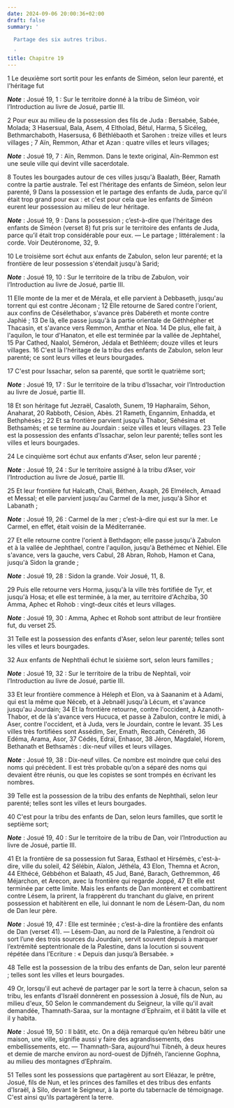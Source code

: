 ```yaml
---
date: 2024-09-06 20:00:36+02:00
draft: false
summary: '

  Partage des six autres tribus.

  '
title: Chapitre 19
---
```





1 Le deuxième sort sortit pour les enfants de Siméon, selon leur parenté, et l'héritage fut

***Note*** :  Josué 19, 1 : Sur le territoire donné à la tribu de Siméon, voir l’Introduction au livre de Josué, partie III.

2 Pour eux au milieu de la possession des fils de Juda : Bersabée, Sabée, Molada; 3 Hasersual, Bala, Asem, 4 Eltholad, Bétul, Harma, 5 Sicéleg, Bethmarchaboth, Hasersusa, 6 Béthlébaoth et Sarohen : treize villes et leurs villages ; 7 Aïn, Remmon, Athar et Azan : quatre villes et leurs villages;

***Note*** :  Josué 19, 7 : Aïn, Remmon. Dans le texte original, Aïn-Remmon est une seule ville qui devint ville sacerdotale.

8 Toutes les bourgades autour de ces villes jusqu'à Baalath, Béer, Ramath contre la partie australe. Tel est l'héritage des enfants de Siméon, selon leur parenté, 9 Dans la possession et le partage des enfants de Juda, parce qu'il était trop grand pour eux : et c'est pour cela que les enfants de Siméon eurent leur possession au milieu de leur héritage.

***Note*** :  Josué 19, 9 : Dans la possession ; c’est-à-dire que l’héritage des enfants de Siméon (verset 8) fut pris sur le territoire des enfants de Juda, parce qu’il était trop considérable pour eux. ― Le partage ; littéralement : la corde. Voir Deutéronome, 32, 9.


10 Le troisième sort échut aux enfants de Zabulon, selon leur parenté; et la frontière de leur possession s'étendait jusqu'à Sarid;

***Note*** :  Josué 19, 10 : Sur le territoire de la tribu de Zabulon, voir l’Introduction au livre de Josué, partie III.

11 Elle monte de la mer et de Mérala, et elle parvient à Debbaseth, jusqu'au torrent qui est contre Jéconam ; 12 Elle retourne de Sared contre l'orient, aux confins de Césélethabor, s'avance près Dabéreth et monte contre Japhié ; 13 De là, elle passe jusqu'à la partie orientale de Géthhépher et Thacasin, et s'avance vers Remmon, Amthar et Noa. 14 De plus, elle fait, à l'aquilon, le tour d'Hanaton, et elle est terminée par la vallée de Jephtahel, 15 Par Cathed, Naalol, Séméron, Jédala et Bethléem; douze villes et leurs villages. 16 C'est là l'héritage de la tribu des enfants de Zabulon, selon leur parenté; ce sont leurs villes et leurs bourgades.


17 C'est pour Issachar, selon sa parenté, que sortit le quatrième sort;

***Note*** :  Josué 19, 17 : Sur le territoire de la tribu d’Issachar, voir l’Introduction au livre de Josué, partie III.

18 Et son héritage fut Jezraël, Casaloth, Sunem, 19 Hapharaïm, Séhon, Anaharat, 20 Rabboth, Césion, Abès. 21 Rameth, Engannim, Enhadda, et Bethphésès ; 22 Et sa frontière parvient jusqu'à Thabor, Séhésima et Bethsamès; et se termine au Jourdain : seize villes et leurs villages. 23 Telle est la possession des enfants d'Issachar, selon leur parenté; telles sont les villes et leurs bourgades.


24 Le cinquième sort échut aux enfants d'Aser, selon leur parenté ;

***Note*** :  Josué 19, 24 : Sur le territoire assigné à la tribu d’Aser, voir l’Introduction au livre de Josué, partie III.

25 Et leur frontière fut Halcath, Chali, Béthen, Axaph, 26 Elmélech, Amaad et Messal; et elle parvient jusqu'au Carmel de la mer, jusqu'à Sihor et Labanath ;

***Note*** :  Josué 19, 26 : Carmel de la mer ; c’est-à-dire qui est sur la mer. Le Carmel, en effet, était voisin de la Méditerranée.

27 Et elle retourne contre l'orient à Bethdagon; elle passe jusqu'à Zabulon et à la vallée de Jephthael, contre l'aquilon, jusqu'à Bethémec et Néhiel. Elle s'avance, vers la gauche, vers Cabul, 28 Abran, Rohob, Hamon et Cana, jusqu'à Sidon la grande ;

***Note*** :  Josué 19, 28 : Sidon la grande. Voir Josué, 11, 8.

29 Puis elle retourne vers Horma, jusqu'à la ville très fortifiée de Tyr, et jusqu'à Hosa; et elle est terminée, à la mer, au territoire d'Achziba, 30 Amma, Aphec et Rohob : vingt-deux cités et leurs villages.

***Note*** :  Josué 19, 30 : Amma, Aphec et Rohob sont attribut de leur frontière fut, du verset 25.

31 Telle est la possession des enfants d'Aser, selon leur parenté; telles sont les villes et leurs bourgades.


32 Aux enfants de Nephthali échut le sixième sort, selon leurs familles ;

***Note*** :  Josué 19, 32 : Sur le territoire de la tribu de Nephtali, voir l’Introduction au livre de Josué, partie III.

33 Et leur frontière commence à Héleph et Elon, va à Saananim et à Adami, qui est la même que Néceb, et à Jebnaël jusqu'à Lécum, et s'avance jusqu'au Jourdain; 34 Et la frontière retourne, contre l'occident, à Azanoth-Thabor, et de là s'avance vers Hucuca, et passe à Zabulon, contre le midi, à Aser, contre l'occident, et à Juda, vers le Jourdain, contre le levant. 35 Les villes très fortifiées sont Assédim, Ser, Emath, Reccath, Cénéreth, 36 Edéma, Arama, Asor, 37 Cédés, Edraï, Enhasor, 38 Jéron, Magdalel, Horem, Bethanath et Bethsamès : dix-neuf villes et leurs villages.

***Note*** :  Josué 19, 38 : Dix-neuf villes. Ce nombre est moindre que celui des noms qui précèdent. Il est très probable qu’on a séparé des noms qui devaient être réunis, ou que les copistes se sont trompés en écrivant les nombres.

39 Telle est la possession de la tribu des enfants de Nephthali, selon leur parenté; telles sont les villes et leurs bourgades.


40 C'est pour la tribu des enfants de Dan, selon leurs familles, que sortit le septième sort;

***Note*** :  Josué 19, 40 : Sur le territoire de la tribu de Dan, voir l’Introduction au livre de Josué, partie III.

41 Et la frontière de sa possession fut Saraa, Esthaol et Hirsémès, c'est-à-dire, ville du soleil, 42 Sélébin, Aïalon, Jéthéla, 43 Elon, Themna et Acron, 44 Elthécé, Gébbéhon et Balaath, 45 Jud, Bané, Barach, Gethremmon, 46 Méjarchon, et Arecon, avec la frontière qui regarde Joppé, 47 Et elle est terminée par cette limite. Mais les enfants de Dan montèrent et combattirent contre Lésem, la prirent, la frappèrent du tranchant du glaive, en prirent possession et habitèrent en elle, lui donnant le nom de Lésem-Dan, du nom de Dan leur père.

***Note*** :  Josué 19, 47 : Elle est terminée ; c’est-à-dire la frontière des enfants de Dan (verset 41). ― Lésem-Dan, au nord de la Palestine, à l’endroit où sort l’une des trois sources du Jourdain, servit souvent depuis à marquer l’extrémité septentrionale de la Palestine, dans la locution si souvent répétée dans l’Ecriture : « Depuis dan jusqu’à Bersabée. »

48 Telle est la possession de la tribu des enfants de Dan, selon leur parenté ; telles sont les villes et leurs bourgades.


49 Or, lorsqu'il eut achevé de partager par le sort la terre à chacun, selon sa tribu, les enfants d'Israël donnèrent en possession à Josué, fils de Nun, au milieu d'eux, 50 Selon le commandement du Seigneur, la ville qu'il avait demandée, Thamnath-Saraa, sur la montagne d'Ephraïm, et il bâtit la ville et il y habita.

***Note*** :  Josué 19, 50 : Il bâtit, etc. On a déjà remarqué qu’en hébreu bâtir une maison, une ville, signifie aussi y faire des agrandissements, des embellissements, etc. ― Thamnath-Sara, aujourd’hui Tibnéh, à deux heures et demie de marche environ au nord-ouest de Djifnéh, l’ancienne Gophna, au milieu des montagnes d’Ephraïm.


51 Telles sont les possessions que partagèrent au sort Eléazar, le prêtre, Josué, fils de Nun, et les princes des familles et des tribus des enfants d'Israël, à Silo, devant le Seigneur, à la porte du tabernacle de témoignage. C'est ainsi qu'ils partagèrent la terre.

